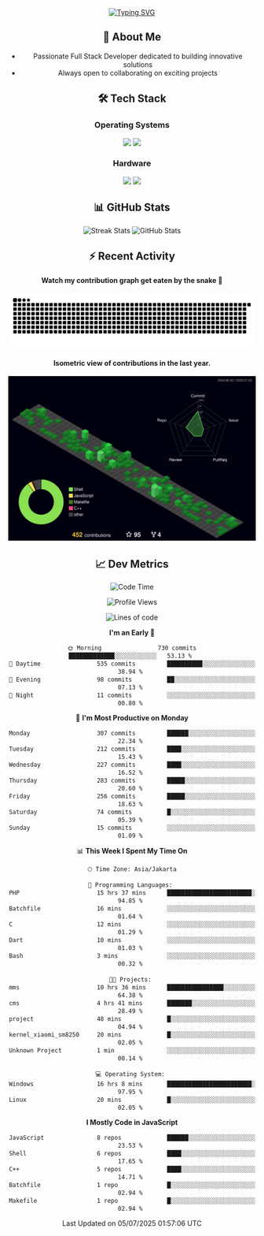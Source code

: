 <div align="center" style="max-width: 900px; margin: auto;">
<a href="https://github.com/thunderkex">
  <img src="https://readme-typing-svg.herokuapp.com?font=Fira+Code&pause=1000&center=true&vCenter=true&width=435&lines=Ha+ha!+I+am+here!;Told+you+a+storm+was+coming!" alt="Typing SVG" />
</a>

## 👋 About Me
- Passionate Full Stack Developer dedicated to building innovative solutions
- Always open to collaborating on exciting projects

## 🛠️ Tech Stack
### Operating Systems
<a href="#"><img src="https://img.shields.io/badge/Linux-FCC624?style=flat&logo=linux&logoColor=black"></a>
<a href="#"><img src="https://img.shields.io/badge/Windows-0078D6?style=flat&logo=windows&logoColor=white"></a>

### Hardware
<a href="#"><img src="https://img.shields.io/badge/Raspberry%20Pi-C51A4A?style=flat&logo=raspberrypi&logoColor=white"></a>
<a href="#"><img src="https://img.shields.io/badge/Arduino-00979D?style=flat&logo=Arduino&logoColor=white"></a>

## 📊 GitHub Stats
<div align="center">
  <img src="https://streak-stats.demolab.com?user=thunderkex&theme=tokyonight-duo&border_radius=20" alt="Streak Stats" />
  <img src="https://github-readme-stats.vercel.app/api?username=thunderkex&show_icons=true&theme=tokyonight&border_radius=20" alt="GitHub Stats" />
</div>

## ⚡ Recent Activity
<h4>Watch my contribution graph get eaten by the snake 🐍</h4>
<img width="600em" alt="thunderkex's Github commit snake" src="https://raw.githubusercontent.com/thunderkex/thunderkex/output/grid-snake-ov.svg" />

<h4>Isometric view of contributions in the last year.</h4>
<a href="./profile-3d-contrib/profile-night-green.svg">
	<img width="600em" src="./profile-3d-contrib/profile-night-green.svg">
</a>

## 📈 Dev Metrics
<!--START_SECTION:waka-->
![Code Time](http://img.shields.io/badge/Code%20Time-1%2C375%20hrs%2013%20mins-blue)

![Profile Views](http://img.shields.io/badge/Profile%20Views-2-blue)

![Lines of code](https://img.shields.io/badge/From%20Hello%20World%20I%27ve%20Written-3.4%20million%20lines%20of%20code-blue)

**I'm an Early 🐤** 

```text
🌞 Morning                730 commits         █████████████░░░░░░░░░░░░   53.13 % 
🌆 Daytime                535 commits         ██████████░░░░░░░░░░░░░░░   38.94 % 
🌃 Evening                98 commits          ██░░░░░░░░░░░░░░░░░░░░░░░   07.13 % 
🌙 Night                  11 commits          ░░░░░░░░░░░░░░░░░░░░░░░░░   00.80 % 
```
📅 **I'm Most Productive on Monday** 

```text
Monday                   307 commits         ██████░░░░░░░░░░░░░░░░░░░   22.34 % 
Tuesday                  212 commits         ████░░░░░░░░░░░░░░░░░░░░░   15.43 % 
Wednesday                227 commits         ████░░░░░░░░░░░░░░░░░░░░░   16.52 % 
Thursday                 283 commits         █████░░░░░░░░░░░░░░░░░░░░   20.60 % 
Friday                   256 commits         █████░░░░░░░░░░░░░░░░░░░░   18.63 % 
Saturday                 74 commits          █░░░░░░░░░░░░░░░░░░░░░░░░   05.39 % 
Sunday                   15 commits          ░░░░░░░░░░░░░░░░░░░░░░░░░   01.09 % 
```


📊 **This Week I Spent My Time On** 

```text
🕑︎ Time Zone: Asia/Jakarta

💬 Programming Languages: 
PHP                      15 hrs 37 mins      ████████████████████████░   94.85 % 
Batchfile                16 mins             ░░░░░░░░░░░░░░░░░░░░░░░░░   01.64 % 
C                        12 mins             ░░░░░░░░░░░░░░░░░░░░░░░░░   01.29 % 
Dart                     10 mins             ░░░░░░░░░░░░░░░░░░░░░░░░░   01.03 % 
Bash                     3 mins              ░░░░░░░░░░░░░░░░░░░░░░░░░   00.32 % 

🐱‍💻 Projects: 
mms                      10 hrs 36 mins      ████████████████░░░░░░░░░   64.38 % 
cms                      4 hrs 41 mins       ███████░░░░░░░░░░░░░░░░░░   28.49 % 
project                  48 mins             █░░░░░░░░░░░░░░░░░░░░░░░░   04.94 % 
kernel_xiaomi_sm8250     20 mins             █░░░░░░░░░░░░░░░░░░░░░░░░   02.05 % 
Unknown Project          1 min               ░░░░░░░░░░░░░░░░░░░░░░░░░   00.14 % 

💻 Operating System: 
Windows                  16 hrs 8 mins       ████████████████████████░   97.95 % 
Linux                    20 mins             █░░░░░░░░░░░░░░░░░░░░░░░░   02.05 % 
```

**I Mostly Code in JavaScript** 

```text
JavaScript               8 repos             ██████░░░░░░░░░░░░░░░░░░░   23.53 % 
Shell                    6 repos             ████░░░░░░░░░░░░░░░░░░░░░   17.65 % 
C++                      5 repos             ████░░░░░░░░░░░░░░░░░░░░░   14.71 % 
Batchfile                1 repo              █░░░░░░░░░░░░░░░░░░░░░░░░   02.94 % 
Makefile                 1 repo              █░░░░░░░░░░░░░░░░░░░░░░░░   02.94 % 
```




 Last Updated on 05/07/2025 01:57:06 UTC
<!--END_SECTION:waka-->
</div>
